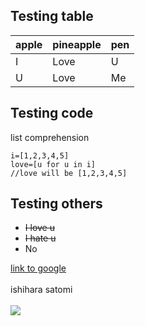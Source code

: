 ## Testing table

 apple | pineapple | pen 
 ----- | --------- | ---
 I     | Love      | U
 U     | Love      | Me
 
## Testing code
 
list comprehension
 
```
i=[1,2,3,4,5]
love=[u for u in i]
//love will be [1,2,3,4,5]
```

## Testing others

- ~~I love u~~
- ~~I hate u~~
- No

[link to google](http://www.google.com)<br><br>
ishihara satomi<br><br>
![](https://www.famousbirthdays.com/faces/ishihara-satomi-image.jpg)<br>
